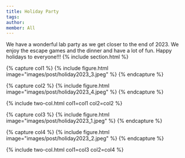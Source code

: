 ```yaml
---
title: Holiday Party
tags:
author: 
member: All
---
```


We have a wonderful lab party as we get closer to the end of 2023. We enjoy the escape games and the dinner and have a lot of fun. Happy holidays to everyone!!!
{% include section.html %}

{% capture col1 %}
{%
  include figure.html
  image="images/post/holiday2023_3.jpeg"
%}
{% endcapture %}

{% capture col2 %} 
{%
  include figure.html
  image="images/post/holiday2023_4.jpeg"
%}
{% endcapture %}

{% include two-col.html col1=col1 col2=col2 %}

{% capture col3 %}
{%
  include figure.html
  image="images/post/holiday2023_1.jpeg"
%}
{% endcapture %}

{% capture col4 %} 
{%
  include figure.html
  image="images/post/holiday2023_2.jpeg"
%}
{% endcapture %}

{% include two-col.html col1=col3 col2=col4 %}

